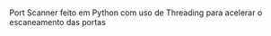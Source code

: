 <br/>Port Scanner feito em Python com uso de Threading para acelerar o escaneamento das portas<br/>
